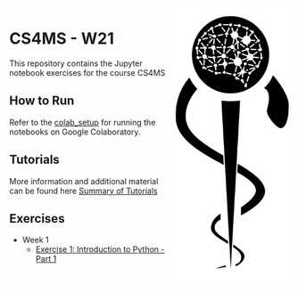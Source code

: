 <img src="images/logo_CS_MS_final.png" height="500" align="right"> 

# CS4MS - W21

This repository contains the Jupyter notebook exercises for the course CS4MS

## How to Run

Refer to the [colab_setup](documents/colab_setup.md) for running the notebooks on Google Colaboratory.

## Tutorials

More information and additional material can be found here [Summary of Tutorials](documents/ListOfTutorials.md)

## Exercises
- Week 1
  - [Exercise 1: Introduction to Python - Part 1](https://colab.research.google.com/github/CS4MS/CS4MS_S21/blob/main/exercises/Exercise_1.ipynb)
<!-- 
- [Solution](https://colab.research.google.com/github/IFL-CAMP/CS4MS_S21/blob/main/solutions/Exercise_1_Solution.ipynb)
- Week 2
  - [Exercise 2: Introduction to Python - Part 2](https://colab.research.google.com/github/CS4MS/CS4MS_S21/blob/main/exercises/Exercise_2.ipynb)
  
  - [Solution](https://colab.research.google.com/github/CS4MS/CS4MS_S21/blob/main/solutions/Exercise_2_Solution.ipynb)
- Week 3
  - [Exercise 3: Data Visualization and Analysis](https://colab.research.google.com/github/CS4MS/CS4MS_S21/blob/main/exercises/Exercise_3.ipynb)
  - [Solution](https://colab.research.google.com/github/CS4MS/CS4MS_S21/blob/main/solutions/Exercise_3_solution.ipynb)
- Week 4
  - [Lecture 4: Convolutions](https://colab.research.google.com/github/CS4MS/CS4MS_S21/blob/main/lectures/Lecture_4.ipynb)
  - [Exercise 4: Convolutions](https://colab.research.google.com/github/CS4MS/CS4MS_S21/blob/main/exercises/Exercise_4.ipynb)
  - [Solution](https://colab.research.google.com/github/CS4MS/CS4MS_S21/blob/main/solutions/Exercise_4_Solution.ipynb)
- Week 5
  - [Exercise 5: Object Oriented Programming](https://colab.research.google.com/github/CS4MS/CS4MS_S21/blob/main/exercises/Exercise_5.ipynb)
  - [Exercise 5: Object Oriented Programming - partially filled](https://colab.research.google.com/github/CS4MS/CS4MS_S21/blob/main/exercises/Exercise_5_filled.ipynb)
  - [Solution](https://colab.research.google.com/github/CS4MS/CS4MS_S21/blob/main/solutions/Exercise_5_Solution.ipynb)
- Week 6
  - [Lecture 6: Transformations and Dataloader](https://colab.research.google.com/github/CS4MS/CS4MS_S21/blob/main/lectures/Lecture_6.ipynb)
  - [Lecture 6 filled](https://colab.research.google.com/github/CS4MS/CS4MS_S21/blob/main/lectures/Lecture_6_filled.ipynb)
  - [Exercise 6: Confusing pretrained Network with Transformations](https://colab.research.google.com/github/CS4MS/CS4MS_S21/blob/main/exercises/Exercise_6.ipynb) 
  - [Solution 6](https://colab.research.google.com/github/CS4MS/CS4MS_S21/blob/main/solutions/Exercise_6_solution.ipynb)


- Week 7
  - [Exercise 7: Network Setup and First Training](https://colab.research.google.com/github/CS4MS/CS4MS_S21/blob/main/lectures/Lecture_7_Exercise_5.2.ipynb)
  - [Solution](https://colab.research.google.com/github/CS4MS/CS4MS_S21/blob/main/solutions/Exercise_7_solution.ipynb)

- Week 8
  - [Lecture 8: Inference](https://colab.research.google.com/github/CS4MS/CS4MS_S21/blob/main/lectures/Lecture_8.ipynb)

- Week 9
  - [Lecture 9: 3D U-Net Segmentation of Hippocampus](https://colab.research.google.com/github/CS4MS/CS4MS_S21/blob/main/lectures/Lecture_9_3D_Unet_Hippocampus.ipynb) 
-->
